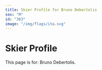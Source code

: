 ```yaml
---
title: Skier Profile for Bruno Debertolis
sex: "M"
id: "363"
image: "/img/flags/ita.svg" 
---
```


# Skier Profile

This page is for: Bruno Debertolis.
    